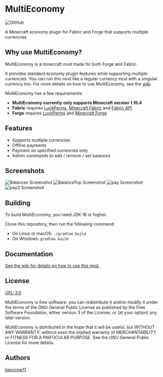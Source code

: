 
# MultiEconomy
![GitHub](https://img.shields.io/github/license/bencrow11/MultiEconomy?label=license)

A Minecraft economy plugin for Fabric and Forge that supports multiple currencies.


## Why use MultiEconomy?

MultiEconomy is a minecraft mod made for both Forge and Fabric. 

It provides standard economy plugin features while supporting multiple currencies. You can run this mod like a regular currency mod with a singular currency too. For more details on how to use MultiEconomy, see the [wiki](https://github.com/bencrow11/MultiEconomy/wiki).

MultiEconomy has a few requirements:
- **MultiEconomy currently only supports Minecraft version 1.19.4**
- **Fabric** requires [LuckPerms](https://luckperms.net/), [Minecraft Fabric](https://fabricmc.net/use/installer/) and [Fabric API](https://www.curseforge.com/minecraft/mc-mods/fabric-api)
- **Forge** requires [LuckPerms](https://luckperms.net/) and [Minecraft Forge](https://files.minecraftforge.net/net/minecraftforge/forge/)

## Features

- Supports multiple currencies
- Offline payments
- Payment on specified currencies only
- Admin commands to add / remove / set balances

## Screenshots

![Balances Screenshot](https://i.imgur.com/JbisXbo.png)
![BalanceTop Screenshot](https://i.imgur.com/UZthcnB.png)
![pay Screenshot](https://i.imgur.com/2HtuKBz.png)
![pay2 Screenshot](https://i.imgur.com/BKKRpvt.png)

## Building

To build MultiEconomy, you need JDK 18 or higher.

Clone this repository, then run the following command:

- On Linux or macOS:  ``./gradlew build``
- On Windows:  ``gradlew build``

## Documentation

[See the wiki for details on how to use this mod.](https://github.com/bencrow11/MultiEconomy/wiki)


## License

[GPL-3.0](https://choosealicense.com/licenses/gpl-3.0/)

MultiEconomy is free software: you can redistribute it and/or modify it under the terms of the GNU General Public License as published by the Free Software Foundation, either version 3 of the License, or (at your option) any later version.

MultiEconomy is distributed in the hope that it will be useful, but WITHOUT ANY WARRANTY; without even the implied warranty of MERCHANTABILITY or FITNESS FOR A PARTICULAR PURPOSE. See the GNU General Public License for more details.


## Authors

[bencrow11](https://github.com/bencrow11)

